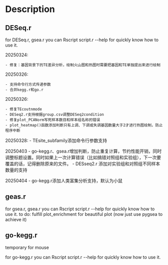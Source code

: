 # Description

## DESeq.r

for DESeq.r, gsea.r you can Rscript script.r --help for quickly know how to use it.

20250324:

    - 修复：基因背景下的TE差异分析，绘制火山图和热图时需要把基因和TE单独提出来进行绘制

20250326:

    - 支持命令行方式传递参数
    - 合并kegg.r和go.r

20250326:

    - 修复TEcoutnmode
    - DESeq2.r支持根据group.csv调整DESeq2condition
    - 修复plot_PCANorm写死样本数目和样本组名称的错误
    - plot_heatmap()函数添加判断只有上调、下调或失调基因数量大于2才进行热图绘制，防止程序中断

20250328:
    - TEsite_subfamily添加命令行参数支持

20250403
    - go-kegg.r、gsea.r增加判断，防止重复计算，节约性能开销，同时调整标题设置。同时如果上一次计算错误（比如搞错对照组和实验组），下一次要覆盖的话，记得删除原来的文件。
    - DESseq2.r 添加对实验组和对照组不同样本数量的支持

20250404
    - go-kegg.r添加人类富集分析支持，默认为小鼠

## geas.r

for gsea.r, gsea.r you can Rscript script.r --help for quickly know how to use it.
to do: fulfill plot_enrichment for beautiful plot (now just use pygsea to achieve it)

## go-kegg.r

temporary for mouse

for go-kegg.r you can Rscript script.r --help for quickly know how to use it.
